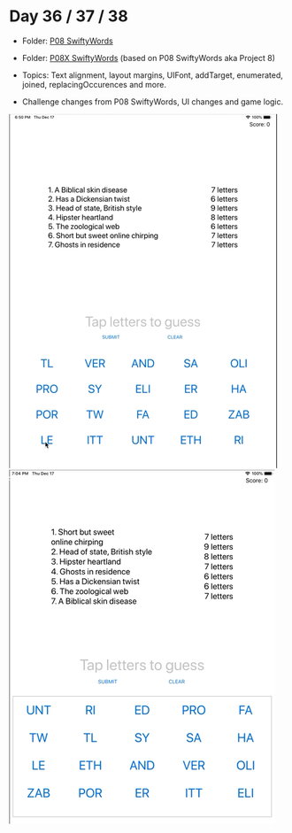 # Day 36 / 37 / 38

- Folder: [P08 SwiftyWords](https://github.com/JulesMoorhouse/100DaysOfSwift/tree/master/P08%20SwiftyWords/SwiftyWords)

- Folder: [P08X SwiftyWords](https://github.com/JulesMoorhouse/100DaysOfSwift/tree/master/P08X%20SwiftyWords/SwiftyWords) (based on P08 SwiftyWords aka Project 8)

- Topics:  Text alignment, layout margins, UIFont, addTarget, enumerated, joined, replacingOccurences and more.

- Challenge changes from P08 SwiftyWords, UI changes and game logic.

<img src="../Images/day36-p08.gif"> 

<img src="../Images/day36-p08x.gif">